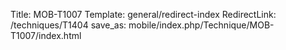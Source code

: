 Title: MOB-T1007
Template: general/redirect-index
RedirectLink: /techniques/T1404
save_as: mobile/index.php/Technique/MOB-T1007/index.html